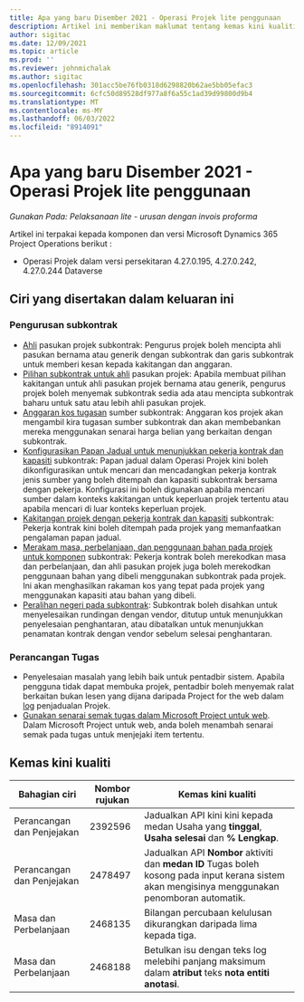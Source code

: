```yaml
---
title: Apa yang baru Disember 2021 - Operasi Projek lite penggunaan
description: Artikel ini memberikan maklumat tentang kemas kini kualiti yang tersedia dalam keluaran Disember 2021 pelaksanaan Project Operations lite.
author: sigitac
ms.date: 12/09/2021
ms.topic: article
ms.prod: ''
ms.reviewer: johnmichalak
ms.author: sigitac
ms.openlocfilehash: 301acc5be76fb0318d6298820b62ae5bb05efac3
ms.sourcegitcommit: 6cfc50d89528df977a8f6a55c1ad39d99800d9b4
ms.translationtype: MT
ms.contentlocale: ms-MY
ms.lasthandoff: 06/03/2022
ms.locfileid: "8914091"
---
```

# <a name="whats-new-december-2021---project-operations-lite-deployment"></a>Apa yang baru Disember 2021 - Operasi Projek lite penggunaan

_Gunakan Pada: Pelaksanaan lite - urusan dengan invois proforma_

Artikel ini terpakai kepada komponen dan versi Microsoft Dynamics 365 Project Operations berikut :

- Operasi Projek dalam versi persekitaran 4.27.0.195, 4.27.0.242, 4.27.0.244 Dataverse


## <a name="features-included-in-this-release"></a>Ciri yang disertakan dalam keluaran ini

### <a name="subcontract-management"></a>Pengurusan subkontrak 

- [Ahli](../subcontracting/subcontracting-project-team-members.md) pasukan projek subkontrak: Pengurus projek boleh mencipta ahli pasukan bernama atau generik dengan subkontrak dan garis subkontrak untuk memberi kesan kepada kakitangan dan anggaran.
- [Pilihan subkontrak untuk ahli](../subcontracting/subcon-options.md) pasukan projek: Apabila membuat pilihan kakitangan untuk ahli pasukan projek bernama atau generik, pengurus projek boleh menyemak subkontrak sedia ada atau mencipta subkontrak baharu untuk satu atau lebih ahli pasukan projek. 
- [Anggaran kos tugasan](../subcontracting/costing-subcon-ra.md) sumber subkontrak: Anggaran kos projek akan mengambil kira tugasan sumber subkontrak dan akan membebankan mereka menggunakan senarai harga belian yang berkaitan dengan subkontrak. 
- [Konfigurasikan Papan Jadual untuk menunjukkan pekerja kontrak dan kapasiti](../subcontracting/configure-sb-subcon.md) subkontrak: Papan jadual dalam Operasi Projek kini boleh dikonfigurasikan untuk mencari dan mencadangkan pekerja kontrak jenis sumber yang boleh ditempah dan kapasiti subkontrak bersama dengan pekerja. Konfigurasi ini boleh digunakan apabila mencari sumber dalam konteks kakitangan untuk keperluan projek tertentu atau apabila mencari di luar konteks keperluan projek.
- [Kakitangan projek dengan pekerja kontrak dan kapasiti](../subcontracting/staffing-cw.md) subkontrak: Pekerja kontrak kini boleh ditempah pada projek yang memanfaatkan pengalaman papan jadual.
- [Merakam masa, perbelanjaan, dan penggunaan bahan pada projek untuk komponen](../subcontracting/recording-subcon-actuals.md) subkontrak: Pekerja kontrak boleh merekodkan masa dan perbelanjaan, dan ahli pasukan projek juga boleh merekodkan penggunaan bahan yang dibeli menggunakan subkontrak pada projek. Ini akan menghasilkan rakaman kos yang tepat pada projek yang menggunakan kapasiti atau bahan yang dibeli.
- [Peralihan negeri pada subkontrak](../subcontracting/subcon-states.md): Subkontrak boleh disahkan untuk menyelesaikan rundingan dengan vendor, ditutup untuk menunjukkan penyelesaian penghantaran, atau dibatalkan untuk menunjukkan penamatan kontrak dengan vendor sebelum selesai penghantaran.

### <a name="task-planning"></a>Perancangan Tugas
- Penyelesaian masalah yang lebih baik untuk pentadbir sistem. Apabila pengguna tidak dapat membuka projek, pentadbir boleh menyemak ralat berkaitan bukan lesen yang dijana daripada Project for the web dalam [log](../../project-management/schedule-api-logs.md) penjadualan Projek.
- [Gunakan senarai semak tugas dalam Microsoft Project untuk web](https://support.microsoft.com/en-us/office/use-task-checklists-in-microsoft-project-for-the-web-c69bcf73-5c75-4ad3-9893-6d6f92360e9c). Dalam Microsoft Project untuk web, anda boleh menambah senarai semak pada tugas untuk menjejaki item tertentu.

## <a name="quality-updates"></a>Kemas kini kualiti

| **Bahagian ciri** | **Nombor rujukan** | **Kemas kini kualiti** |
| --- | --- | --- |
| Perancangan dan Penjejakan | 2392596 | Jadualkan API kini kini kepada medan Usaha yang **tinggal**, **Usaha selesai** dan **% Lengkap**. |
| Perancangan dan Penjejakan | 2478497 | Jadualkan API **Nombor** aktiviti dan **medan ID** Tugas boleh kosong pada input kerana sistem akan mengisinya menggunakan penomboran automatik.|
| Masa dan Perbelanjaan | 2468135 | Bilangan percubaan kelulusan dikurangkan daripada lima kepada tiga. |
| Masa dan Perbelanjaan | 2468188 | Betulkan isu dengan teks log melebihi panjang maksimum dalam **atribut** teks **nota entiti anotasi**. |
